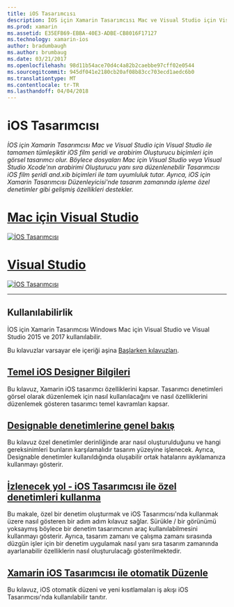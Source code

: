 ```yaml
---
title: iOS Tasarımcısı
description: İOS için Xamarin Tasarımcısı Mac ve Visual Studio için Visual Studio ile tamamen tümleşiktir iOS film şeridi ve arabirim Oluşturucu biçimleri için görsel tasarımcı olur. Böylece dosyaları Mac için Visual Studio veya Visual Studio Xcode'nın arabirimi Oluşturucu yanı sıra düzenlenebilir Tasarımcısı iOS film şeridi and.xib biçimleri ile tam uyumluluk tutar. Ayrıca, iOS için Xamarin Tasarımcısı Düzenleyicisi'nde tasarım zamanında işleme özel denetimler gibi gelişmiş özellikleri destekler.
ms.prod: xamarin
ms.assetid: E35EFB69-EBBA-40E3-ADBE-CB8016F17127
ms.technology: xamarin-ios
author: bradumbaugh
ms.author: brumbaug
ms.date: 03/21/2017
ms.openlocfilehash: 98d11b54ace70d4c4a82b2caebbe97cff02e0544
ms.sourcegitcommit: 945df041e2180cb20af08b83cc703ecd1aedc6b0
ms.translationtype: MT
ms.contentlocale: tr-TR
ms.lasthandoff: 04/04/2018
---
```

# <a name="ios-designer"></a>iOS Tasarımcısı

_İOS için Xamarin Tasarımcısı Mac ve Visual Studio için Visual Studio ile tamamen tümleşiktir iOS film şeridi ve arabirim Oluşturucu biçimleri için görsel tasarımcı olur. Böylece dosyaları Mac için Visual Studio veya Visual Studio Xcode'nın arabirimi Oluşturucu yanı sıra düzenlenebilir Tasarımcısı iOS film şeridi and.xib biçimleri ile tam uyumluluk tutar. Ayrıca, iOS için Xamarin Tasarımcısı Düzenleyicisi'nde tasarım zamanında işleme özel denetimler gibi gelişmiş özellikleri destekler._

# <a name="visual-studio-for-mactabvsmac"></a>[Mac için Visual Studio](#tab/vsmac)


[![](images/designer-new1.png "İOS Tasarımcısı")](images/designer-new1.png#lightbox)


# <a name="visual-studiotabvswin"></a>[Visual Studio](#tab/vswin)


[![](images/designer-vs.png "İOS Tasarımcısı")](images/designer-vs.png#lightbox)


-----

## <a name="availability"></a>Kullanılabilirlik

İOS için Xamarin Tasarımcısı Windows Mac için Visual Studio ve Visual Studio 2015 ve 2017 kullanılabilir.

Bu kılavuzlar varsayar ele içeriği aşina [Başlarken kılavuzları](~/ios/get-started/index.md).


## <a name="ios-designer-basicsintroductionmd"></a>[Temel iOS Designer Bilgileri](introduction.md)

Bu kılavuz, Xamarin iOS tasarımcı özelliklerini kapsar. Tasarımcı denetimleri görsel olarak düzenlemek için nasıl kullanılacağını ve nasıl özelliklerini düzenlemek gösteren tasarımcı temel kavramları kapsar.

##  <a name="designable-controls-overviewios-designable-controls-overviewmd"></a>[Designable denetimlerine genel bakış](ios-designable-controls-overview.md)

Bu kılavuz özel denetimler derinliğinde arar nasıl oluşturulduğunu ve hangi gereksinimleri bunların karşılamalıdır tasarım yüzeyine işlenecek. Ayrıca, Designable denetimler kullanıldığında oluşabilir ortak hatalarını ayıklamanıza kullanmayı gösterir.

##  <a name="walkthrough---using-custom-controls-with-ios-designerios-designable-controls-walkthroughmd"></a>[İzlenecek yol - iOS Tasarımcısı ile özel denetimleri kullanma](ios-designable-controls-walkthrough.md)

Bu makale, özel bir denetim oluşturmak ve iOS Tasarımcısı'nda kullanmak üzere nasıl gösteren bir adım adım kılavuz sağlar. Sürükle / bir görünümü yoksaymış böylece bir denetim tasarımcının araç kullanılabilmesini kullanmayı gösterir. Ayrıca, tasarım zamanı ve çalışma zamanı sırasında düzgün işler için bir denetim uygulamak nasıl yanı sıra tasarım zamanında ayarlanabilir özelliklerin nasıl oluşturulacağı gösterilmektedir.

##  <a name="auto-layout-with-the-xamarin-ios-designerdesigner-auto-layoutmd"></a>[Xamarin iOS Tasarımcısı ile otomatik Düzenle](designer-auto-layout.md)

Bu kılavuz, iOS otomatik düzeni ve yeni kısıtlamaları iş akışı iOS Tasarımcısı'nda kullanılabilir tanıtır.
